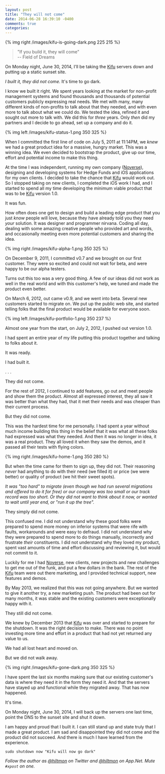 ```yaml
---
layout: post
title: "They will not come"
date: 2014-06-28 16:39:10 -0400
comments: true
categories: 
---
```


{% img right /images/kifu-is-going-dark.png 225 215 %}

> "If you build it, they will come"  
> -- Field of Dreams

On Monday night, June 30, 2014, I'll be taking the [Kifu](http://www.kifuapp.com) servers down and putting up a static sunset site. 

*I built it, they did not come.* It's time to go dark.

I know we built it right. We spent years looking at the market for non-profit management systems and found thousands and thousands of potential customers publicly expressing real needs. We met with many, many different kinds of non-profits to talk about that they needed, and with even more to talk about what we could do. We tested the idea, refined it and sought out more to talk with. We did this for *three* years. Only *then* did my partners and I decide to go ahead, set up a company and do it.

{% img left /images/kifu-status-1.png 350 325 %}

When I committed the first line of code on July 5, 2011 at 11:14PM, we *knew* we had a great product idea for a massive, hungry market. This was a winning idea. We even decided to bootstrap the product, give up our time, effort and potential income to make this thing.

At the time I was independent, running my own company ([Noverse](http://www.noverse.com)), designing and developing systems for Hedge Funds and iOS applications for my own clients. I decided to take the chance that [Kifu](http://www.kifuapp.com) would work out. So I stopped taking on new clients, I completed the iOS work I had, and I started to spend all my time developing the minimum viable product that was to be [Kifu](http://www.kifuapp.com) version 1.0.

It was fun.

How often does one get to design and build a leading edge product that you just *know* people will love, because they have already told you they need *your* solution. It was designer and programmer nirvana. Coding all day, dealing with some amazing creative people who provided art and words, and occasionally meeting even more potential customers and sharing the idea.

{% img right /images/kifu-alpha-1.png 350 325 %}

On December 9, 2011, I committed v0.7 and we brought on our first customer. They were so excited and could not wait for beta, and were happy to be our alpha testers.

Turns out this too was a very good thing. A few of our ideas did not work as well in the real world and with this customer's help, we tuned and made the product even better.

On March 6, 2012, out came v0.9, and we went into beta. Several new customers started to migrate on. We put up the public web site, and started telling folks that the final product would be available for everyone soon.

{% img left /images/kifu-portfolio-1.png 350 237 %}

Almost one year from the start, on July 2, 2012, I pushed out version 1.0.

I had spent an entire year of my life putting this product together and talking to folks about it.

It was ready.

I had built it.

. . .

They did not come.

For the rest of 2012, I continued to add features, go out and meet people and show them the product. Almost all expressed interest, they all saw it was better than what they had, that it met their needs and was cheaper than their current process.

But they did not come.

This was the hardest time for me personally. I had spent a year without much income building this thing in the belief that it was what all these folks had expressed was what they needed. And then it was no longer in idea, it was a real product. They all loved it when they saw the demos, and it passed all their tests with flying colors.

{% img right /images/kifu-home-1.png 350 280 %}

But when the time came for them to sign up, they did not. Their reasoning *never* had anything to do with their need (we filled it) or price (we were better) or quality of product (we hit their sweet spots).

*It was "too hard" to migrate (even though we had run several migrations and offered to do it for free) or our company was too small or our track record was too short. Or they did not want to think about it now, or wanted to wait until year end, or "run it up the tree".*

They simply did not come.

This confused me. I did not understand why these good folks were prepared to spend more money on inferior systems that were rife with faults, workarounds and were easy to defraud. I did not understand why they were prepared to spend more to do things manually, incorrectly and frustrate *their* constituents. I did not understand why they loved my product, spent vast amounts of time and effort discussing and reviewing it, but would not commit to it.

Luckily for me I had [Noverse](http://www.noverse.com), new clients, new projects and new challenges to get me out of the funk, and put a few dollars in the bank. The rest of the [Kifu](http://www.kifuapp.com) team were out there marketing, and I provided technical support, new features and demos.

By May 2013, we realized that this was not going anywhere. But we wanted to give it another try, a new marketing push. The product had been out for many months, it was stable and the existing customers were exceptionally happy with it.

They still did not come.

We knew by December 2013 that [Kifu](http://www.kifuapp.com) was over and started to prepare for the shutdown. It was the right decision to make. There was no point investing more time and effort in a product that had not yet returned any value to us.

We had all lost heart and moved on.

But we did not walk away.

{% img right /images/kifu-gone-dark.png 350 325 %}

I have spent the last six months making sure that our existing customer's data is where they need it in the form they need it. And that the servers have stayed up and functional while they migrated away. That has now happened.

It's time.

On Monday night, June 30, 2014, I will back up the servers one last time, point the DNS to the sunset site and shut it down.

I am happy and proud that I built it. I can still stand up and state truly that I made a great product. I am sad and disappointed they did not come and the product did not succeed. And there is much I have learned from the experience.

	sudo shutdown now "Kifu will now go dark"
	
*Follow the author as [@hiltmon](http://https://twitter.com/hiltmon) on Twitter and [@hiltmon](http://alpha.app.net/hiltmon) on App.Net. Mute `#xpost` on one.*